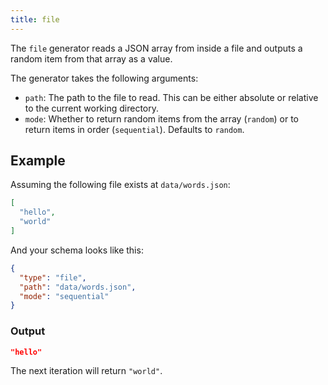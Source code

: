 ```yaml
---
title: file
---
```


The `file` generator reads a JSON array from inside a file and outputs
a random item from that array as a value.

The generator takes the following arguments:

* `path`: The path to the file to read. This can be either absolute or
relative to the current working directory.
* `mode`: Whether to return random items from the array (`random`) or
to return items in order (`sequential`). Defaults to `random`.

## Example

Assuming the following file exists at `data/words.json`:

```json
[
  "hello",
  "world"
]
```

And your schema looks like this:

```json
{
  "type": "file",
  "path": "data/words.json",
  "mode": "sequential"
}
```

### Output

```json
"hello"
```

The next iteration will return `"world"`.
